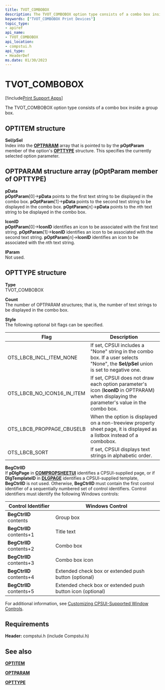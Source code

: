 ```yaml
---
title: TVOT_COMBOBOX
description: The TVOT_COMBOBOX option type consists of a combo box inside a group box.
keywords: ["TVOT_COMBOBOX Print Devices"]
topic_type:
- apiref
api_name:
- TVOT_COMBOBOX
api_location:
- compstui.h
api_type:
- HeaderDef
ms.date: 01/30/2023
---
```


# TVOT_COMBOBOX

[!include[Print Support Apps](../includes/print-support-apps.md)]

The TVOT_COMBOBOX option type consists of a combo box inside a group box.

## OPTITEM structure  

**Sel/pSel**  
Index into the [**OPTPARAM**](/windows-hardware/drivers/ddi/compstui/ns-compstui-_optparam) array that is pointed to by the **pOptParam** member of the option's [**OPTTYPE**](/windows-hardware/drivers/ddi/compstui/ns-compstui-_opttype) structure. This specifies the currently selected option parameter.

## OPTPARAM structure array (pOptParam member of OPTTYPE)

**pData**  
**pOptParam**\[0\]->**pData** points to the first text string to be displayed in the combo box. **pOptParam**\[1\]->**pData** points to the second text string to be displayed in the combo box. **pOptParam**\[*n*\]->**pData** points to the *n*th text string to be displayed in the combo box.

**IconID**  
**pOptParam**\[0\]->**IconID** identifies an icon to be associated with the first text string. **pOptParam**\[1\]->**IconID** identifies an icon to be associated with the second text string. **pOptParam**\[*n*\]->**IconID** identifies an icon to be associated with the *n*th text string.

**lParam**  
Not used.

## OPTTYPE structure

**Type**  
TVOT_COMBOBOX

**Count**  
The number of OPTPARAM structures; that is, the number of text strings to be displayed in the combo box.

**Style**  
The following optional bit flags can be specified.

| Flag | Description |
|--|--|
| OTS_LBCB_INCL_ITEM_NONE | If set, CPSUI includes a "None" string in the combo box. If a user selects "None", the **Sel/pSel** union is set to negative one. |
| OTS_LBCB_NO_ICON16_IN_ITEM | If set, CPSUI does not draw each option parameter's icon (**IconID** in OPTPARAM) when displaying the parameter's value in the combo box. |
| OTS_LBCB_PROPPAGE_CBUSELB | When the option is displayed on a non-treeview property sheet page, it is displayed as a listbox instead of a combobox. |
| OTS_LBCB_SORT | If set, CPSUI displays text strings in alphabetic order. |

**BegCtrlID**  
If **pDlgPage** in [**COMPROPSHEETUI**](/windows-hardware/drivers/ddi/compstui/ns-compstui-_compropsheetui) identifies a CPSUI-supplied page, or if **DlgTemplateID** in [**DLGPAGE**](/windows-hardware/drivers/ddi/compstui/ns-compstui-_dlgpage) identifies a CPSUI-supplied template, **BegCtrlID** is not used. Otherwise, **BegCtrlID** must contain the first control identifier of a sequentially numbered set of control identifiers. Control identifiers must identify the following Windows controls:

| Control Identifier | Windows Control |
|--|--|
| **BegCtrlID** contents | Group box |
| **BegCtrlID** contents+1 | Title text |
| **BegCtrlID** contents+2 | Combo box |
| **BegCtrlID** contents+3 | Combo box icon |
| **BegCtrlID** contents+4 | Extended check box or extended push button (optional) |
| **BegCtrlID** contents+5 | Extended check box or extended push button icon (optional) |

For additional information, see [Customizing CPSUI-Supported Window Controls](./customizing-cpsui-supported-window-controls.md).

## Requirements

**Header:** compstui.h (include Compstui.h)

## See also

[**OPTITEM**](/windows-hardware/drivers/ddi/compstui/ns-compstui-_optitem)

[**OPTPARAM**](/windows-hardware/drivers/ddi/compstui/ns-compstui-_optparam)

[**OPTTYPE**](/windows-hardware/drivers/ddi/compstui/ns-compstui-_opttype)
